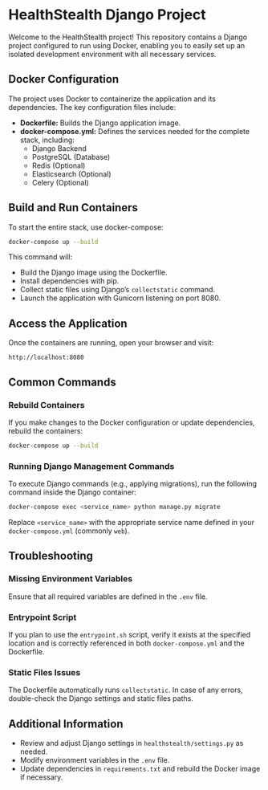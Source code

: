 # HealthStealth Django Project

Welcome to the HealthStealth project! This repository contains a Django project configured to run using Docker, enabling you to easily set up an isolated development environment with all necessary services.

## Docker Configuration

The project uses Docker to containerize the application and its dependencies. The key configuration files include:

- **Dockerfile:** Builds the Django application image.
- **docker-compose.yml:** Defines the services needed for the complete stack, including:
    - Django Backend
    - PostgreSQL (Database)
    - Redis (Optional)
    - Elasticsearch (Optional)
    - Celery (Optional)

## Build and Run Containers

To start the entire stack, use docker-compose:

```bash
docker-compose up --build
```

This command will:

- Build the Django image using the Dockerfile.
- Install dependencies with pip.
- Collect static files using Django’s `collectstatic` command.
- Launch the application with Gunicorn listening on port 8080.

## Access the Application

Once the containers are running, open your browser and visit:

```
http://localhost:8080
```

## Common Commands

### Rebuild Containers
If you make changes to the Docker configuration or update dependencies, rebuild the containers:

```bash
docker-compose up --build
```

### Running Django Management Commands
To execute Django commands (e.g., applying migrations), run the following command inside the Django container:

```bash
docker-compose exec <service_name> python manage.py migrate
```

Replace `<service_name>` with the appropriate service name defined in your `docker-compose.yml` (commonly `web`).

## Troubleshooting

### Missing Environment Variables
Ensure that all required variables are defined in the `.env` file.

### Entrypoint Script
If you plan to use the `entrypoint.sh` script, verify it exists at the specified location and is correctly referenced in both `docker-compose.yml` and the Dockerfile.

### Static Files Issues
The Dockerfile automatically runs `collectstatic`. In case of any errors, double-check the Django settings and static files paths.

## Additional Information

- Review and adjust Django settings in `healthstealth/settings.py` as needed.
- Modify environment variables in the `.env` file.
- Update dependencies in `requirements.txt` and rebuild the Docker image if necessary.